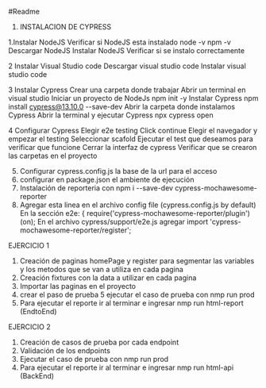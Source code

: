 #Readme

1.  INSTALACION DE CYPRESS

1.Instalar NodeJS
  Verificar si NodeJS esta instalado node -v npm -v
  Descargar NodeJS
  Instalar NodeJS
  Verificar si se instalo correctamente

2 Instalar Visual Studio code
  Descargar visual studio code
  Instalar visual studio code
 
3 Instalar Cypress
  Crear una carpeta donde trabajar
  Abrir un terminal en visual studio
  Iniciar un proyecto de NodeJs npm init -y
  Instalar Cypress npm install cypress@13.10.0 --save-dev
  Abrir la carpeta donde instalamos Cypress
  Abrir la terminal y ejecutar Cypress npx cypress open

4 Configurar Cypress
  Elegir e2e testing
  Click continue
  Elegir el navegador y empezar el testing
  Seleccionar scafold 
  Ejecutar el test que deseamos para verificar que funcione
  Cerrar la interfaz de cypress
  Verificar que se crearon las carpetas en el proyecto

5. Configurar cypress.config.js la base de la url para el acceso 
6. configurar en package.json el ambiente de ejecución
7. Instalación de reporteria con npm i --save-dev cypress-mochawesome-reporter
8. Agregar esta linea en el archivo  config file (cypress.config.js by default)
   En la sección   e2e: {
     require('cypress-mochawesome-reporter/plugin')(on);
   En el archivo cypress/support/e2e.js agregar
   import 'cypress-mochawesome-reporter/register';

EJERCICIO 1 
1. Creación de paginas 
	homePage y register 
	para segmentar las variables y los metodos que se van a utiliza en cada pagina 
2. Creación fixtures con la data a utilizar en cada pagina 
3. Importar las paginas en el proyecto 
4. crear el paso de prueba 
5 ejecutar el caso de prueba con nmp run prod
9. Para ejecutar el reporte ir al terminar e ingresar
    nmp run html-report (EndtoEnd)

EJERCICIO 2 
1. Creación de casos de prueba por cada endpoint
2. Validación de los endpoints
3. Ejecutar el caso de prueba con nmp run prod
4. Para ejecutar el reporte ir al terminar e ingresar
   nmp run html-api (BackEnd)
